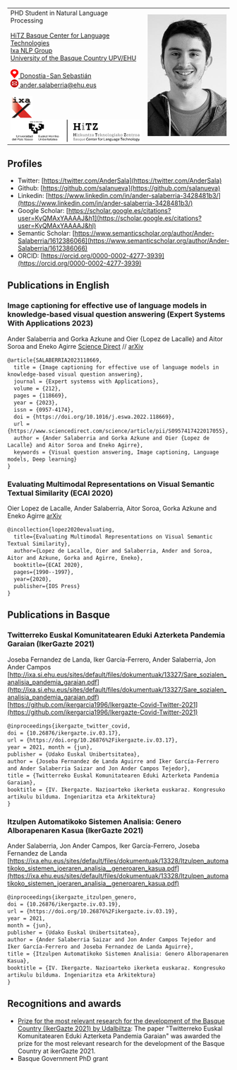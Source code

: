 <table>
  <tr>
    <td> PHD Student in Natural Language Processing<br> <br> <a href="http://www.hitz.eus/">HiTZ Basque Center for Language Technologies</a><br> <a href="http://ixa.si.ehu.es/">Ixa NLP Group</a>  <br> <a href="https://www.ehu.eus/en/en-home">University of the Basque Country UPV/EHU</a> <br> <br> <a href="https://goo.gl/maps/xFPuPztQoACVJwaJ9"> <img src="https://raw.githubusercontent.com/ikergarcia1996/Iker-Garcia-Ferrero/master/icons/location.png" width="18" height="20" alt="Location"> Donostia-San Sebastián</a>  <br> <a href="mailto:ander.salaberria@ehu.eus"> <img src="https://raw.githubusercontent.com/ikergarcia1996/Iker-Garcia-Ferrero/master/icons/mail.png" width="18" height="18" alt="Location"> ander.salaberria@ehu.eus</a>  <br>  <br> <a href="http://ixa.eus/"> <img src="https://raw.githubusercontent.com/ikergarcia1996/Iker-Garcia-Ferrero/master/icons/ixa.png" width="50" height="50" alt="Ixa NLP Group"> </a>  <a href="http://www.hitz.eus/"> <img src="https://raw.githubusercontent.com/ikergarcia1996/Iker-Garcia-Ferrero/master/icons/Hitz.png" width="300" height="50" alt="HiTZ Basque Center for Language Technologies">  </a> </td>
    <td><img src="Ander Salaberria.jpg"> </td>
  </tr>
 </table>

## Profiles
* Twitter: [https://twitter.com/AnderSala](https://twitter.com/AnderSala)
* Github: [https://github.com/salanueva](https://github.com/salanueva)
* Linkedin: [https://www.linkedin.com/in/ander-salaberria-3428481b3/](https://www.linkedin.com/in/ander-salaberria-3428481b3/)
* Google Scholar: [https://scholar.google.es/citations?user=KyQMAxYAAAAJ&h1](https://scholar.google.es/citations?user=KyQMAxYAAAAJ&hl)
* Semantic Scholar: [https://www.semanticscholar.org/author/Ander-Salaberria/1612386066](https://www.semanticscholar.org/author/Ander-Salaberria/1612386066)
* ORCID: [https://orcid.org/0000-0002-4277-3939](https://orcid.org/0000-0002-4277-3939)

## Publications in English

### Image captioning for effective use of language models in knowledge-based visual question answering (Expert Systems With Applications 2023)
Ander Salaberria and Gorka Azkune and Oier {Lopez de Lacalle} and Aitor Soroa and Eneko Agirre
[Science Direct](https://www.sciencedirect.com/science/article/abs/pii/S0957417422017055) // [arXiv](https://arxiv.org/abs/2109.08029)
```
@article{SALABERRIA2023118669,
  title = {Image captioning for effective use of language models in knowledge-based visual question answering},
  journal = {Expert systemss with Applications},
  volume = {212},
  pages = {118669},
  year = {2023},
  issn = {0957-4174},
  doi = {https://doi.org/10.1016/j.eswa.2022.118669},
  url = {https://www.sciencedirect.com/science/article/pii/S0957417422017055},
  author = {Ander Salaberria and Gorka Azkune and Oier {Lopez de Lacalle} and Aitor Soroa and Eneko Agirre},
  keywords = {Visual question answering, Image captioning, Language models, Deep learning}
}
```

### Evaluating Multimodal Representations on Visual Semantic Textual Similarity (ECAI 2020)
Oier Lopez de Lacalle, Ander Salaberria, Aitor Soroa, Gorka Azkune and Eneko Agirre
[arXiv](https://arxiv.org/abs/2004.01894)
```
@incollection{lopez2020evaluating,
  title={Evaluating Multimodal Representations on Visual Semantic Textual Similarity},
  author={Lopez de Lacalle, Oier and Salaberria, Ander and Soroa, Aitor and Azkune, Gorka and Agirre, Eneko},
  booktitle={ECAI 2020},
  pages={1990--1997},
  year={2020},
  publisher={IOS Press}
}
```

## Publications in Basque

### Twitterreko Euskal Komunitatearen Eduki Azterketa Pandemia Garaian (IkerGazte 2021)
Joseba Fernandez de Landa, Iker García-Ferrero, Ander Salaberria, Jon Ander Campos  
[http://ixa.si.ehu.eus/sites/default/files/dokumentuak/13327/Sare_sozialen_analisia_pandemia_garaian.pdf](http://ixa.si.ehu.eus/sites/default/files/dokumentuak/13327/Sare_sozialen_analisia_pandemia_garaian.pdf)
[https://github.com/ikergarcia1996/Ikergazte-Covid-Twitter-2021](https://github.com/ikergarcia1996/Ikergazte-Covid-Twitter-2021)
```
@inproceedings{ikergazte_twitter_covid, 
doi = {10.26876/ikergazte.iv.03.17}, 
url = {https://doi.org/10.26876%2Fikergazte.iv.03.17}, 
year = 2021, month = {jun},
publisher = {Udako Euskal Unibertsitatea}, 
author = {Joseba Fernandez de Landa Aguirre and Iker García-Ferrero and Ander Salaberria Saizar and Jon Ander Campos Tejedor}, 
title = {Twitterreko Euskal Komunitatearen Eduki Azterketa Pandemia Garaian}, 
booktitle = {IV. Ikergazte. Nazioarteko ikerketa euskaraz. Kongresuko artikulu bilduma. Ingeniaritza eta Arkitektura}
}
```

### Itzulpen Automatikoko Sistemen Analisia: Genero Alborapenaren Kasua (IkerGazte 2021)
Ander Salaberria, Jon Ander Campos, Iker García-Ferrero, Joseba Fernandez de Landa  
[https://ixa.ehu.eus/sites/default/files/dokumentuak/13328/Itzulpen_automatikoko_sistemen_joeraren_analisia__generoaren_kasua.pdf](https://ixa.ehu.eus/sites/default/files/dokumentuak/13328/Itzulpen_automatikoko_sistemen_joeraren_analisia__generoaren_kasua.pdf)
```
@inproceedings{ikergazte_itzulpen_genero, 
doi = {10.26876/ikergazte.iv.03.19}, 
url = {https://doi.org/10.26876%2Fikergazte.iv.03.19}, 
year = 2021, 
month = {jun}, 
publisher = {Udako Euskal Unibertsitatea}, 
author = {Ander Salaberria Saizar and Jon Ander Campos Tejedor and Iker García-Ferrero and Joseba Fernandez de Landa Aguirre}, 
title = {Itzulpen Automatikoko Sistemen Analisia: Genero Alborapenaren Kasua}, 
booktitle = {IV. Ikergazte. Nazioarteko ikerketa euskaraz. Kongresuko artikulu bilduma. Ingeniaritza eta Arkitektura}
}
```


## Recognitions and awards
- [Prize for the most relevant research for the development of the Basque Country (IkerGazte 2021) by Udalbiltza](https://www.ueu.eus/ikergazte/blog/2021/06/14/baditugu-ikergazte2021-irabazleak/): The paper "Twitterreko Euskal Komunitatearen Eduki Azterketa Pandemia Garaian" was awarded the prize for the most relevant research for the development of the Basque Country at ikerGazte 2021.
- Basque Government PhD grant

